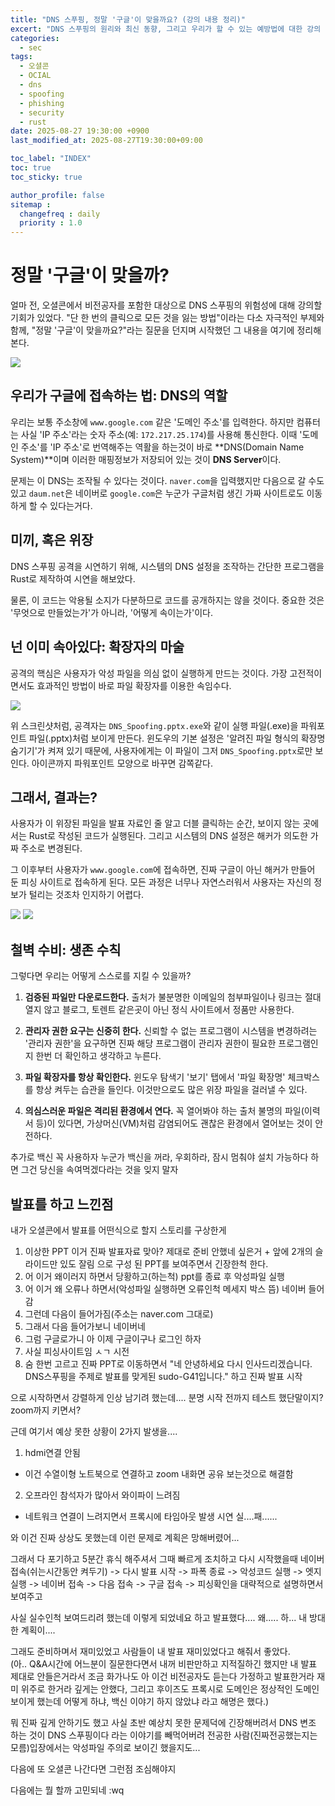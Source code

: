 ```yaml
---
title: "DNS 스푸핑, 정말 '구글'이 맞을까요? (강의 내용 정리)"
excert: "DNS 스푸핑의 원리와 최신 동향, 그리고 우리가 할 수 있는 예방법에 대한 강의 내용을 정리한 글이다."
categories:
  - sec
tags:
  - 오셜콘
  - OCIAL
  - dns
  - spoofing
  - phishing
  - security
  - rust
date: 2025-08-27 19:30:00 +0900
last_modified_at: 2025-08-27T19:30:00+09:00

toc_label: "INDEX"
toc: true
toc_sticky: true

author_profile: false
sitemap :
  changefreq : daily
  priority : 1.0
---
```


# 정말 '구글'이 맞을까?

얼마 전, 오셜콘에서 비전공자를 포함한 대상으로 DNS 스푸핑의 위험성에 대해 강의할 기회가 있었다. "단 한 번의 클릭으로 모든 것을 잃는 방법"이라는 다소 자극적인 부제와 함께, "정말 '구글'이 맞을까요?"라는 질문을 던지며 시작했던 그 내용을 여기에 정리해본다.

<img src="/assets/images/dns-spoofing/main.png"/>

## 우리가 구글에 접속하는 법: DNS의 역할

우리는 보통 주소창에 `www.google.com` 같은 '도메인 주소'를 입력한다. 하지만 컴퓨터는 사실 'IP 주소'라는 숫자 주소(예: `172.217.25.174`)를 사용해 통신한다. 이때 '도메인 주소'를 'IP 주소'로 번역해주는 역활을 하는것이 바로 **DNS(Domain Name System)**이며 이러한 매핑정보가 저장되어 있는 것이 **DNS Server**이다.

문제는 이 DNS는 조작될 수 있다는 것이다. `naver.com`을 입력했지만 다음으로 갈 수도 있고 `daum.net`은 네이버로 `google.com`은 누군가 구글처럼 생긴 가짜 사이트로도 이동하게 할 수 있다는거다.

## 미끼, 혹은 위장

DNS 스푸핑 공격을 시연하기 위해, 시스템의 DNS 설정을 조작하는 간단한 프로그램을 Rust로 제작하여 시연을 해보았다.

물론, 이 코드는 악용될 소지가 다분하므로 코드를 공개하지는 않을 것이다. 중요한 것은 '무엇으로 만들었는가'가 아니라, '어떻게 속이는가'이다.

## 넌 이미 속아있다: 확장자의 마술

공격의 핵심은 사용자가 악성 파일을 의심 없이 실행하게 만드는 것이다. 가장 고전적이면서도 효과적인 방법이 바로 파일 확장자를 이용한 속임수다.

<img src="/assets/images/dns-spoofing/fake-pptx-exe.png"/>

위 스크린샷처럼, 공격자는 `DNS_Spoofing.pptx.exe`와 같이 실행 파일(.exe)을 파워포인트 파일(.pptx)처럼 보이게 만든다. 윈도우의 기본 설정은 '알려진 파일 형식의 확장명 숨기기'가 켜져 있기 때문에, 사용자에게는 이 파일이 그저 `DNS_Spoofing.pptx`로만 보인다. 아이콘까지 파워포인트 모양으로 바꾸면 감쪽같다.

## 그래서, 결과는?

사용자가 이 위장된 파일을 발표 자료인 줄 알고 더블 클릭하는 순간, 보이지 않는 곳에서는 Rust로 작성된 코드가 실행된다. 그리고 시스템의 DNS 설정은 해커가 의도한 가짜 주소로 변경된다.

그 이후부터 사용자가 `www.google.com`에 접속하면, 진짜 구글이 아닌 해커가 만들어 둔 피싱 사이트로 접속하게 된다. 모든 과정은 너무나 자연스러워서 사용자는 자신의 정보가 털리는 것조차 인지하기 어렵다.

<img src="/assets/images/dns-spoofing/phishing_before.png"/>
<img src="/assets/images/dns-spoofing/phishing_after.png"/>

## 철벽 수비: 생존 수칙

그렇다면 우리는 어떻게 스스로를 지킬 수 있을까?

1.  **검증된 파일만 다운로드한다.**
    출처가 불분명한 이메일의 첨부파일이나 링크는 절대 열지 않고 블로그, 토렌트 같은곳이 아닌 정식 사이트에서 정품만 사용한다.

2.  **관리자 권한 요구는 신중히 한다.**
    신뢰할 수 없는 프로그램이 시스템을 변경하려는 '관리자 권한'을 요구하면 진짜 해당 프로그램이 관리자 권한이 필요한 프로그램인지 한번 더 확인하고 생각하고 누른다.

3.  **파일 확장자를 항상 확인한다.**
    윈도우 탐색기 '보기' 탭에서 '파일 확장명' 체크박스를 항상 켜두는 습관을 들인다. 이것만으로도 많은 위장 파일을 걸러낼 수 있다.

4.  **의심스러운 파일은 격리된 환경에서 연다.**
    꼭 열어봐야 하는 출처 불명의 파일(이력서 등)이 있다면, 가상머신(VM)처럼 감염되어도 괜찮은 환경에서 열어보는 것이 안전하다.

추가로 백신 꼭 사용하자 누군가 백신을 꺼라, 우회하라, 잠시 멈춰야 설치 가능하다 하면 그건 당신을 속여먹겠다라는 것을 잊지 말자

## 발표를 하고 느낀점

내가 오셜콘에서 발표를 어떤식으로 할지 스토리를 구상한게

1. 이상한 PPT 이거 진짜 발표자료 맞아? 제대로 준비 안했네 싶은거 + 앞에 2개의 슬라이드만 있도 잘림 으로 구성 된 PPT를 보여주면서 긴장한척 한다.
2. 어 이거 왜이러지 하면서 당황하고(하는척) ppt를 종료 후 악성파일 실행
3. 어 이거 왜 오류나 하면서(악성파일 실행하면 오류인척 메세지 박스 뜸) 네이버 들어감
4. 그런데 다음이 들어가짐(주소는 naver.com 그대로)
5. 그래서 다음 들어가보니 네이버네
6. 그럼 구글로가니 아 이제 구글이구나 로그인 하자
7. 사실 피싱사이트임 ㅅㄱ 시전
8. 숨 한번 고르고 진짜 PPT로 이동하면서 "네 안녕하세요 다시 인사드리겠습니다. DNS스푸핑을 주제로 발표를 맞게된 sudo-G41입니다." 하고 진짜 발표 시작

으로 시작하면서 강렬하게 인상 남기려 했는데.... 분명 시작 전까지 테스트 했단말이지? zoom까지 키면서?

근데 여기서 예상 못한 상황이 2가지 발생을....

1. hdmi연결 안됨
- 이건 수열이형 노트북으로 연결하고 zoom 내화면 공유 보는것으로 해결함
2. 오프라인 참석자가 많아서 와이파이 느려짐
- 네트워크 연결이 느려지면서 프록시에 타임아웃 발생 시연 실....패......

와 이건 진짜 상상도 못했는데 이런 문제로 계획은 망해버렸어...

그래서 다 포기하고 5분간 휴식 해주셔서 그때 빠르게 조치하고 다시 시작했을때
네이버 접속(쉬는시간동안 켜두기) -> 다시 발표 시작 -> 파폭 종료 -> 악성코드 실행 -> 엣지 실행 -> 네이버 접속 -> 다음 접속 -> 구글 접속 -> 피싱확인을 대략적으로 설명하면서 보여주고

사실 실수인척 보여드리려 했는데 이렇게 되었네요 하고 발표했다.... 왜..... 하... 내 방대한 계획이....

그래도 준비하며서 재미있었고 사람들이 내 발표 재미있었다고 해줘서 좋았다.  
(아.. Q&A시간에 어느분이 질문한다면서 내꺼 비판만하고 지적질하긴 했지만 내 발표 제대로 안들은거라서 조금 화가나도 아 이건 비전공자도 듣는다 가정하고 발표한거라 재미 위주로 한거라 깊게는 안했다, 그리고 후이즈도 프록시로 도메인은 정상적인 도메인 보이게 했는데 어떻게 하냐, 백신 이야기 하지 않았냐 라고 해명은 했다.)

뭐 진짜 깊게 안하기도 했고 사실 초반 예상치 못한 문제덕에 긴장해버려서 DNS 변조 하는 것이 DNS 스푸핑이다 라는 이야기를 빼먹어버려 전공한 사람(진짜전공했는지는 모름)입장에서는 악성파일 주의로 보이긴 했을지도...

다음에 또 오셜콘 나간다면 그런점 조심해야지

다음에는 뭘 할까 고민되네
:wq